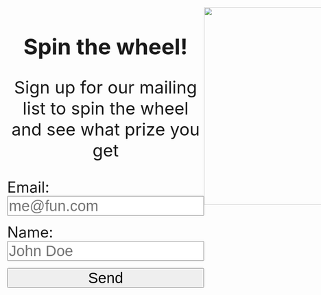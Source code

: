 <style>
html, body { min-height: 100%; }
#wheel {
  animation-name: rotation;
  animation-duration: 0s;
  animation-iteration-count: infinite;
  animation-timing-function: linear;
}

  #textbox {
    display: none;
    border: 10px solid gold;
    border-radius: 100px;
    width: 80%;
    margin-left: 10%;
  }

@keyframes rotation {
  from {
    transform: rotate(0deg);
  }
  to {
    transform: rotate(1080deg);
  }
}

  #formm {
    display:grid;
    justify-content:center;
  }

  #text {
    text-align:center;
    font-size:35px;
  }

  section {
    background-color: palegoldenrod;
  }
  
</style>
<div style="display:grid;grid-template-columns:1fr 1fr;">
<div id="colleft" style="display:grid;align-content:center;">
<div style="padding-top:10px;">
  <h1 style="text-align:center;font-size:51px;">Spin the wheel!</h1>
  <p style="text-align:center;font-size:40px;">Sign up for our mailing list to spin the wheel and see what prize you get</p>
</div>

<iframe name="dummyframe" id="dummyframe" style="display: none;"></iframe>

<form method="POST" action="https://script.google.com/macros/s/AKfycbwDJVbqGlpgprnTWN5g1fKATCazyaiYcHozVXeap1u6P2K3flwHOyfpQmfEKI9H2gxACQ/exec" id="formm" target="dummyframe" autocomplete="off">
  <label for="em" style="font-size:35px;">Email:</label>
  <input style="font-size:35px;" type="email" id="em" name="Email" placeholder="me@fun.com" required>
  <br>
  <label style="font-size:35px;" for="nam">Name:</label>
  <input style="font-size:35px;" type="text" id="nam" name="Name" placeholder="John Doe" required>
  <br>
  <button style="font-size:35px;" type="submit">Send</button>
</form> 
<br>
</div>
<div id="colright">
<div style="display:grid;justify-content:center;">
  <img src="{{site.baseurl}}/images/wheel.png" id="wheel" style="height:460px;margin-top:20px;">
  <div id="textbox"><p id="text"> blank </p> </div>
</div>
</div>
</div>
<script>
    const image = document.getElementById('wheel');
    const form = document.getElementById('formm');
    const text = document.getElementById('text');
    const textbox = document.getElementById('textbox');
    form.addEventListener('submit', () => {
    image.style.animationDuration = "2s";
    var rando;
    rando = Math.random();
    setTimeout(function() {
    if (rando > 0 && rando <= 0.1)
    {
      image.src = "{{site.baseurl}}/images/notepad.png";
      image.style.animationDuration = "0s";
      text.innerHTML = "A notepad!";
      textbox.style.display="block";
    } else if (rando > 0.1 && rando <= 0.2)
    {
      image.src = "{{site.baseurl}}/images/lanyard.png";
      image.style.animationDuration = "0s";
      text.innerHTML = "A lanyard!";
      textbox.style.display="block";
    } 
    else if (rando > 0.2 && rando <= 0.3)
    {
      image.src = "{{site.baseurl}}/images/sticker.png";
      image.style.animationDuration = "0s";
      text.innerHTML = "A sticker!";
      textbox.style.display="block";
    } 
    else if (rando > 0.3 && rando <= 0.4)
    {
      image.src = "{{site.baseurl}}/images/notebook.png";
      image.style.animationDuration = "0s";
      text.innerHTML = "A notebook!";
      textbox.style.display="block";
    } 
    else if (rando > 0.4 && rando <= 0.5)
    {
      image.src = "{{site.baseurl}}/images/waterbottle.png";
      image.style.animationDuration = "0s";
      text.innerHTML = "A water bottle!";
      textbox.style.display="block";
    } 
    else if (rando > 0.5 && rando <= 0.6)
    {
      image.src = "{{site.baseurl}}/images/straw.png";
      image.style.animationDuration = "0s";
      text.innerHTML = "A straw!";
      textbox.style.display="block";
    } 
    else if (rando > 0.6 && rando <= 1)
    {
      image.src = "{{site.baseurl}}/images/bar.png";
      image.style.animationDuration = "0s";
      text.innerHTML = "A Kind Bar!";
      textbox.style.display="block";
    } 
}, 2000);
   setTimeout(function() {
   image.src = "{{site.baseurl}}/images/wheel.png";
   document.getElementById("em").value = "";
   document.getElementById("nam").value = "";
   document.getElementById("textbox").style.display = "none";
     
}, 5000);
  });
</script>
